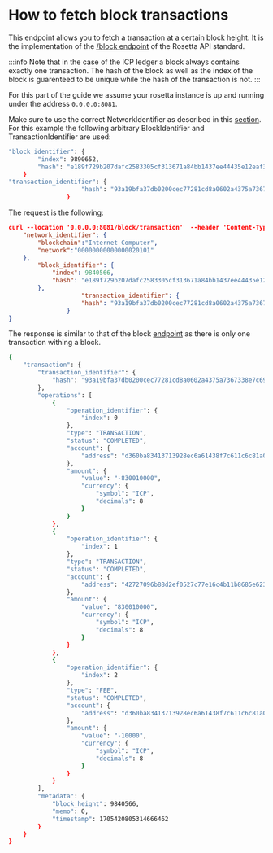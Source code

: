 # How to fetch block transactions
This endpoint allows you to fetch a transaction at a certain block height.  It is the implementation of the [/block endpoint](https://www.rosetta-api.org/docs/BlockApi.html#blocktransaction) of the Rosetta API standard. 

:::info
Note that in the case of the ICP ledger a block always contains exactly one transaction. The hash of the block as well as the index of the block is guarenteed to be unique 
while the hash of the transaction is not. 
:::

For this part of the guide we assume your rosetta instance is up and running under the address `0.0.0.0:8081`.

Make sure to use the correct NetworkIdentifier as described in this [section](/docs/developer-docs/defi/rosetta/icp_rosetta/data_api/network.md). For this example the following arbitrary BlockIdentifier and TransactionIdentifier are used:
```bash
"block_identifier": {
        "index": 9890652,
        "hash": "e189f729b207dafc2583305cf313671a84bb1437ee44435e12eaf3dcfbcb8fcf"
    }
"transaction_identifier": {
                    "hash": "93a19bfa37db0200cec77281cd8a0602a4375a7367338e7c6973f93a42e6eb5e"
                }
```
The request is the following: 

```json
curl --location '0.0.0.0:8081/block/transaction'  --header 'Content-Type: application/json' --data '{
    "network_identifier": {
        "blockchain":"Internet Computer",
        "network":"00000000000000020101"
    },
        "block_identifier": {
            "index": 9840566,
            "hash": "e189f729b207dafc2583305cf313671a84bb1437ee44435e12eaf3dcfbcb8fcf"
        },
                    "transaction_identifier": {
                    "hash": "93a19bfa37db0200cec77281cd8a0602a4375a7367338e7c6973f93a42e6eb5e"
                }
}
```
The response is similar to that of the block [endpoint](/docs/developer-docs/defi/rosetta/icp_rosetta/data_api/blocks.md) as there is only one transaction withing a block.

```bash
{
    "transaction": {
        "transaction_identifier": {
            "hash": "93a19bfa37db0200cec77281cd8a0602a4375a7367338e7c6973f93a42e6eb5e"
        },
        "operations": [
            {
                "operation_identifier": {
                    "index": 0
                },
                "type": "TRANSACTION",
                "status": "COMPLETED",
                "account": {
                    "address": "d360ba83413713928ec6a61438f7c611c6c81a09b36a99462f654473f9a1a671"
                },
                "amount": {
                    "value": "-830010000",
                    "currency": {
                        "symbol": "ICP",
                        "decimals": 8
                    }
                }
            },
            {
                "operation_identifier": {
                    "index": 1
                },
                "type": "TRANSACTION",
                "status": "COMPLETED",
                "account": {
                    "address": "42727096b88d2ef0527c77e16c4b11b8685e623bfdd0b035b3680f36078cca06"
                },
                "amount": {
                    "value": "830010000",
                    "currency": {
                        "symbol": "ICP",
                        "decimals": 8
                    }
                }
            },
            {
                "operation_identifier": {
                    "index": 2
                },
                "type": "FEE",
                "status": "COMPLETED",
                "account": {
                    "address": "d360ba83413713928ec6a61438f7c611c6c81a09b36a99462f654473f9a1a671"
                },
                "amount": {
                    "value": "-10000",
                    "currency": {
                        "symbol": "ICP",
                        "decimals": 8
                    }
                }
            }
        ],
        "metadata": {
            "block_height": 9840566,
            "memo": 0,
            "timestamp": 1705420805314666462
        }
    }
}
```